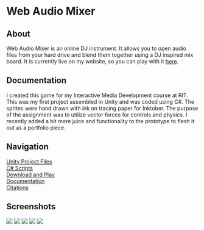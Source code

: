 # Web Audio Mixer
## About
Web Audio Mixer is an online DJ instrument. It allows you to open audio files from your hard drive and blend them together using a DJ inspired mix board. It is currently live on my website, so you can play with it [here](http://www.tuckerburke.com/Web-Audio-Mixer/).
## Documentation
I created this game for my Interactive Media Development course at RIT. This was my first project assembled in Unity and was coded using C#. The sprites were hand drawn with ink on tracing paper for Inktober. The purpose of the assignment was to utilize vector forces for controls and physics. I recently added a bit more juice and functionality to the prototype to flesh it out as a portfolio piece.
## Navigation 
[Unity Project Files](ProjectFiles/Asteroids)  
[C# Scripts](ProjectFiles/Asteroids/Assets/Scripts)  
[Download and Play](ProjectFiles/Asteroids/Builds/InktoberAsteroids.zip)  
[Documentation](Documentation/Documentation.md)  
[Citations](Documentation/Citations.md)  
## Screenshots
![](ScreenCaptures/InktoberAsteroidsDrawings.png?raw=true)
![](ScreenCaptures/AsteroidsShooting.gif?raw=true)
![](ScreenCaptures/AsteroidsShield.gif?raw=true)
![](ScreenCaptures/AsteroidsSplash.gif?raw=true)
![](ScreenCaptures/AsteroidsGameOver.gif?raw=true)
